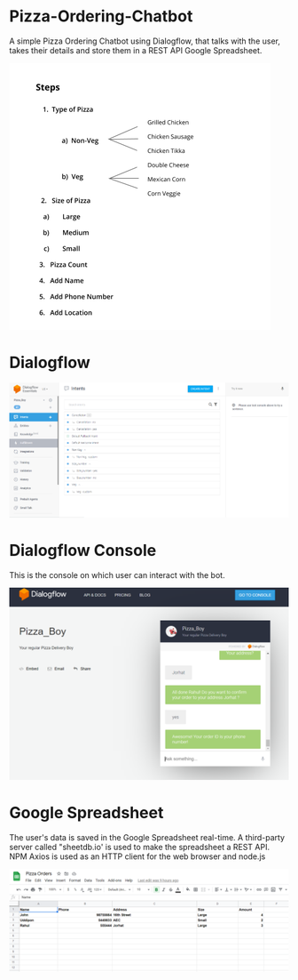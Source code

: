 # Pizza-Ordering-Chatbot
A simple Pizza Ordering Chatbot using Dialogflow, that talks with the user, takes their details and store them in a REST API Google Spreadsheet.

![](img/Steps.PNG)

# Dialogflow


![](img/CaptureDialogflow.PNG)

# Dialogflow Console
This is the console on which user can interact with the bot.


![](img/CaptureConsole.PNG)

# Google Spreadsheet
The user's data is saved in the Google Spreadsheet real-time. A third-party server called "sheetdb.io' is used to make the spreadsheet a REST API. NPM Axios is used as an HTTP client for the web browser and node.js


![](img/CaptureSheet.PNG)
